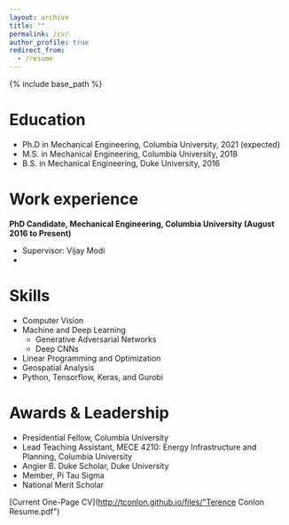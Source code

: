 ```yaml
---
layout: archive
title: ""
permalink: /cv/
author_profile: true
redirect_from:
  - /resume
---
```


{% include base_path %}

Education
======
* Ph.D in Mechanical Engineering, Columbia University, 2021 (expected)
* M.S. in Mechanical Engineering, Columbia University, 2018
* B.S. in Mechanical Engineering, Duke University, 2016

Work experience
======

**PhD Candidate, Mechanical Engineering, Columbia University (August 2016 to Present)**
 * Supervisor: Vijay Modi
 * 

Skills
======
* Computer Vision 
* Machine and Deep Learning
  * Generative Adversarial Networks
  * Deep CNNs
* Linear Programming and Optimization
* Geospatial Analysis
* Python, Tensorflow, Keras, and Gurobi 
  
Awards & Leadership
======
* Presidential Fellow, Columbia University
* Lead Teaching Assistant, MECE 4210: Energy Infrastructure and Planning, Columbia University 
* Angier B. Duke Scholar, Duke University
* Member, Pi Tau Sigma
* National Merit Scholar

[Current One-Page CV](http://tconlon.github.io/files/"Terence Conlon Resume.pdf")
